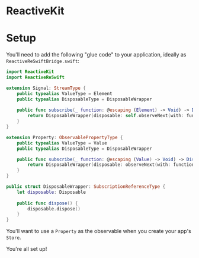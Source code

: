 # ReactiveKit

# Setup

You'll need to add the following "glue code" to your application, ideally as `ReactiveReSwiftBridge.swift`:

```swift
import ReactiveKit
import ReactiveReSwift

extension Signal: StreamType {
    public typealias ValueType = Element
    public typealias DisposableType = DisposableWrapper
    
    public func subscribe(_ function: @escaping (Element) -> Void) -> DisposableWrapper? {
        return DisposableWrapper(disposable: self.observeNext(with: function))
    }
}

extension Property: ObservablePropertyType {
    public typealias ValueType = Value
    public typealias DisposableType = DisposableWrapper

    public func subscribe(_ function: @escaping (Value) -> Void) -> DisposableWrapper? {
        return DisposableWrapper(disposable: observeNext(with: function))
    }
}

public struct DisposableWrapper: SubscriptionReferenceType {
    let disposable: Disposable
    
    public func dispose() {
        disposable.dispose()
    }
}

```

You'll want to use a `Property` as the observable when you create your app's `Store`.

You're all set up!
